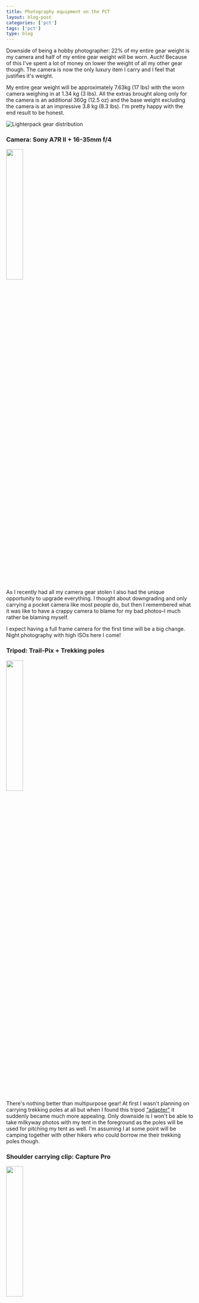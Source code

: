 ```yaml
---
title: Photography equipment on the PCT
layout: blog-post
categories: ['pct']
tags: ['pct']
type: blog
---
```

Downside of being a hobby photographer: 22% of my entire gear weight is my
camera and half of my entire gear weight will be worn. Auch! Because of this
I've spent a lot of money on lower the weight of all my other gear though. The
camera is now the only luxury item I carry and I feel that justifies it's
weight.

My entire gear weight will be approximately 7.63kg (17 lbs) with the worn
camera weighing in at 1.34 kg (3 lbs). All the extras brought along only for
the camera is an additional 360g (12.5 oz) and the base weight excluding the
camera is at an impressive 3.8 kg (8.3 lbs). I'm pretty happy with the end
result to be honest.

![Lighterpack gear distribution](http://i.imgur.com/yKh8RnI.jpg)

### Camera: Sony A7R II + 16-35mm f/4

<img src="http://i.imgur.com/PnGXvwR.jpg" class="left" style="width: 30%;">

As I recently had all my camera gear stolen I also had the unique opportunity
to upgrade everything. I thought about downgrading and only carrying a pocket
camera like most people do, but then I remembered what it was like to have a
crappy camera to blame for my bad photos–I much rather be blaming myself.

I expect having a full frame camera for the first time will be a big change.
Night photography with high ISOs here I come!

<div style="clear: left;"></div>

### Tripod: Trail-Pix + Trekking poles

<img src="http://i.imgur.com/FKK8ayz.jpg" class="left" style="width: 30%;">

There's nothing better than multipurpose gear! At first I wasn't planning on
carrying trekking poles at all but when I found this tripod ["adapter"][trailpix] it
suddenly became much more appealing. Only downside is I won't be able to take
milkyway photos with my tent in the foreground as the poles will be used for
pitching my tent as well. I'm assuming I at some point will be camping together
with other hikers who could borrow me their trekking poles though.

<div style="clear: left;"></div>

### Shoulder carrying clip: Capture Pro

<img src="http://i.imgur.com/SBsdM1n.jpg" class="left" style="width: 30%;">

This one is a bit of an experiment. The [Capture][capture] clip sounds like an
awesomly useful gadget, but the added weight on my shoulders is a concern.
Worst scenario is I ship the clip back home at some point. I also bought a
capture compatible release plate for the Trail-Pix tripod adapter which makes
the combination even more appealing.

<div style="clear: left;"></div>

### Filters: ND 9-stops & polarizer.

<img src="http://www.bhphotovideo.com/images/images500x500/Hoya_A77ND400_77_mm_Neutral_Density_155266.jpg" class="left" style="width: 30%;">

For those who don't know, ND filters are darkened glass you place in front of
your lens to dramatically decrease the amount of light captured. This can be
used to slow down the shutter speed and take those silky-smooth water photos
you've seen. I thought this might be something fun to play around with and it
only adds about 50g (1.8oz) to my base weight. In addition to the ND filter I
will also be carrying a polarizing filter to remove the reflection from water.
Usually these filters are also used for darkening the sky but due to my
ultra wide-angle lens I dont think I can use it for that purpose. If the angle
from the light source is too wide it will cause uneven shades across the sky.

<div style="clear: left;"></div>

### Camera charger: Heli-On Solar charger

<img src="http://i.imgur.com/bIT28El.jpg" class="left" style="width: 30%;">

Another experiment I'm hopeful for as long as it arrives in time for my start
date in June. Just like Capture and Trail-Pix, [Heli-On][helion] is another product
originating from Kickstarter. I'm really starting to enjoy all the niche
products you can find there. If it doesn't work out I might go for [Solar
paper][solar-paper] instead. Relying only on a power bank is not something I want
to do as that would force me to regularly stay in towns as I recharge my gear.
A solar charger gives much more freedom in my opinion and now I doubt I need
to carry more than one spare battery as the charger has a built in 2600 mAh
power-bank that's able to recharge my battery 2.5 times.

<div style="clear: left;"></div>

### Android Apps: None

After some research I couldn't really find any necessary apps to help me out.
There were some exposure calculators but the math is easy enough to do in your
head without wasting battery life. I do have [Sky Map][skymap] installed since
before and it could be useful for locating the milkyway but from experience
I've always been able to see it with my eyes only. I just need to keep track of
new moons.

[skymap]: https://play.google.com/store/apps/details?id=com.google.android.stardroid&hl=en
[solar-paper]: https://www.kickstarter.com/projects/1398120161/solar-paper-the-worlds-thinnest-and-lightest-solar
[helion]: https://www.kickstarter.com/projects/infinitypv/heli-on/description
[capture]: https://www.peakdesign.com/product/clips/capturepro
[trailpix]: http://trail-pix.com/collections/all/products/universal-trailpix-with-standard-ballhead
